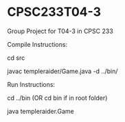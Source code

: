 CPSC233T04-3
============

Group Project for T04-3 in CPSC 233

Compile Instructions:

cd src

javac templeraider/Game.java -d ../bin/

Run Instructions:

cd ../bin (OR cd bin if in root folder)

java templeraider.Game